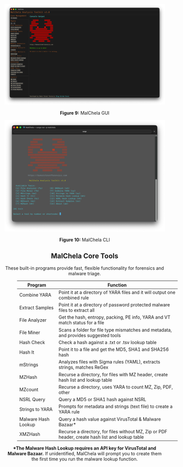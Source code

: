 
![MalChela GUI](../images/malchela_screenshot.png)

<p align="center"><strong>Figure 9:</strong> MalChela GUI</p>

![MalChela CLI](../images/malchela_cli_screenshot.png)

<p align="center"><strong>Figure 10:</strong> MalChela CLI</p>

<h2 style="text-align: center;">MalChela Core Tools</h2>
<p style="text-align: center;">
  These built-in programs provide fast, flexible functionality for forensics and malware triage.
</p>

<table style="margin-left: 8%; width: 100%;">
  <thead>
    <tr>
      <th>Program</th>
      <th>Function</th>
    </tr>
  </thead>
  <tbody>
    <tr><td>Combine YARA</td><td>Point it at a directory of YARA files and it will output one combined rule</td></tr>
    <tr><td>Extract Samples</td><td>Point it at a directory of password protected malware files to extract all</td></tr>
    <tr><td>File Analyzer</td><td>Get the hash, entropy, packing, PE info, YARA and VT match status for a file</td></tr>
    <tr><td>File Miner</td><td>Scans a folder for file type mismatches and metadata, and provides suggested tools</td></tr>
    <tr><td>Hash Check</td><td>Check a hash against a .txt or .tsv lookup table</td></tr>
    <tr><td>Hash It</td><td>Point it to a file and get the MD5, SHA1 and SHA256 hash</td></tr>
    <tr><td>mStrings</td><td>Analyzes files with Sigma rules (YAML), extracts strings, matches ReGex</td></tr>
    <tr><td>MZHash</td><td>Recurse a directory, for files with MZ header, create hash list and lookup table</td></tr>
    <tr><td>MZcount</td><td>Recurse a directory, uses YARA to count MZ, Zip, PDF, other</td></tr>
    <tr><td>NSRL Query</td><td>Query a MD5 or SHA1 hash against NSRL</td></tr>
    <tr><td>Strings to YARA</td><td>Prompts for metadata and strings (text file) to create a YARA rule</td></tr>
    <tr><td>Malware Hash Lookup</td><td>Query a hash value against VirusTotal & Malware Bazaar*</td></tr>
    <tr><td>XMZHash</td><td>Recurse a directory, for files without MZ, Zip or PDF header, create hash list and lookup table</td></tr>
  </tbody>
</table>

<p style="text-align: center;">
  <strong>*The Malware Hash Lookup requires an API key for VirusTotal and Malware Bazaar.</strong> If unidentified, MalChela will prompt you to create them the first time you run the malware lookup function.
</p>